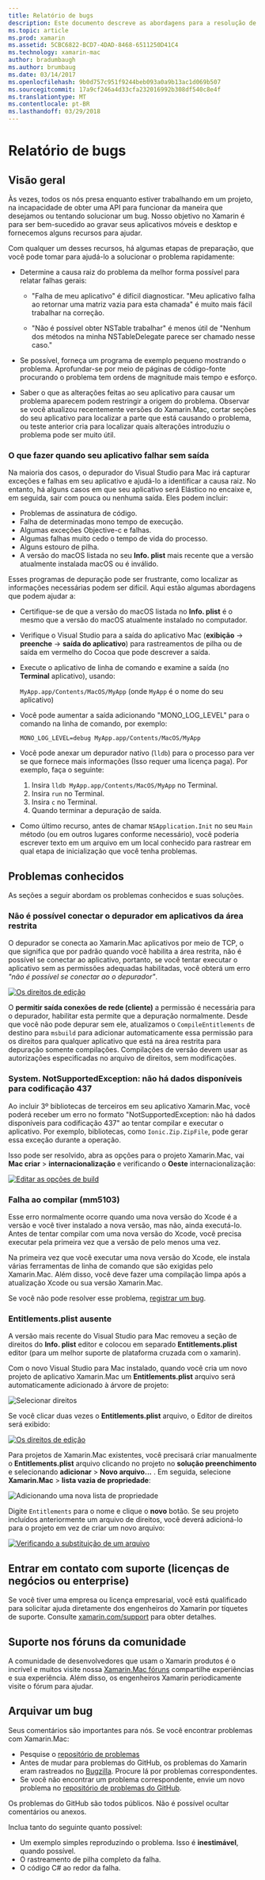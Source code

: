 ```yaml
---
title: Relatório de bugs
description: Este documento descreve as abordagens para a resolução de bugs.
ms.topic: article
ms.prod: xamarin
ms.assetid: 5CBC6822-BCD7-4DAD-8468-6511250D41C4
ms.technology: xamarin-mac
author: bradumbaugh
ms.author: brumbaug
ms.date: 03/14/2017
ms.openlocfilehash: 9b0d757c951f9244beb093a0a9b13ac1d069b507
ms.sourcegitcommit: 17a9cf246a4d33cfa232016992b308df540c8e4f
ms.translationtype: MT
ms.contentlocale: pt-BR
ms.lasthandoff: 03/29/2018
---
```

# <a name="reporting-bugs"></a>Relatório de bugs

## <a name="overview"></a>Visão geral

Às vezes, todos os nós presa enquanto estiver trabalhando em um projeto, na incapacidade de obter uma API para funcionar da maneira que desejamos ou tentando solucionar um bug. Nosso objetivo no Xamarin é para ser bem-sucedido ao gravar seus aplicativos móveis e desktop e fornecemos alguns recursos para ajudar.

Com qualquer um desses recursos, há algumas etapas de preparação, que você pode tomar para ajudá-lo a solucionar o problema rapidamente:

- Determine a causa raiz do problema da melhor forma possível para relatar falhas gerais:
 
     - "Falha de meu aplicativo" é difícil diagnosticar. "Meu aplicativo falha ao retornar uma matriz vazia para esta chamada" é muito mais fácil trabalhar na correção.

     - "Não é possível obter NSTable trabalhar" é menos útil de "Nenhum dos métodos na minha NSTableDelegate parece ser chamado nesse caso."

- Se possível, forneça um programa de exemplo pequeno mostrando o problema. Aprofundar-se por meio de páginas de código-fonte procurando o problema tem ordens de magnitude mais tempo e esforço.

- Saber o que as alterações feitas ao seu aplicativo para causar um problema aparecem podem restringir a origem do problema. Observar se você atualizou recentemente versões do Xamarin.Mac, cortar seções do seu aplicativo para localizar a parte que está causando o problema, ou teste anterior cria para localizar quais alterações introduziu o problema pode ser muito útil.


### <a name="what-to-do-when-your-app-crashes-with-no-output"></a>O que fazer quando seu aplicativo falhar sem saída

Na maioria dos casos, o depurador do Visual Studio para Mac irá capturar exceções e falhas em seu aplicativo e ajudá-lo a identificar a causa raiz. No entanto, há alguns casos em que seu aplicativo será Elástico no encaixe e, em seguida, sair com pouca ou nenhuma saída. Eles podem incluir:

- Problemas de assinatura de código.
- Falha de determinadas mono tempo de execução.
- Algumas exceções Objective-c e falhas.
- Algumas falhas muito cedo o tempo de vida do processo.
- Alguns estouro de pilha.
- A versão do macOS listada no seu **Info. plist** mais recente que a versão atualmente instalada macOS ou é inválido.

Esses programas de depuração pode ser frustrante, como localizar as informações necessárias podem ser difícil. Aqui estão algumas abordagens que podem ajudar a:

- Certifique-se de que a versão do macOS listada no **Info. plist** é o mesmo que a versão do macOS atualmente instalado no computador.
- Verifique o Visual Studio para a saída do aplicativo Mac (**exibição** -> **preenche** -> **saída do aplicativo**) para rastreamentos de pilha ou de saída em vermelho do Cocoa que pode descrever a saída.
- Execute o aplicativo de linha de comando e examine a saída (no **Terminal** aplicativo), usando: 

     `MyApp.app/Contents/MacOS/MyApp` (onde `MyApp` é o nome do seu aplicativo)
- Você pode aumentar a saída adicionando "MONO_LOG_LEVEL" para o comando na linha de comando, por exemplo: 

     `MONO_LOG_LEVEL=debug MyApp.app/Contents/MacOS/MyApp`
- Você pode anexar um depurador nativo (`lldb`) para o processo para ver se que fornece mais informações (Isso requer uma licença paga). Por exemplo, faça o seguinte:

    1. Insira `lldb MyApp.app/Contents/MacOS/MyApp` no Terminal.
    2. Insira `run` no Terminal.
    3. Insira `c` no Terminal.
    4. Quando terminar a depuração de saída.
- Como último recurso, antes de chamar `NSApplication.Init` no seu `Main` método (ou em outros lugares conforme necessário), você poderia escrever texto em um arquivo em um local conhecido para rastrear em qual etapa de inicialização que você tenha problemas.

## <a name="known-issues"></a>Problemas conhecidos

As seções a seguir abordam os problemas conhecidos e suas soluções.

### <a name="unable-to-connect-to-the-debugger-in-sandboxed-apps"></a>Não é possível conectar o depurador em aplicativos da área restrita

O depurador se conecta ao Xamarin.Mac aplicativos por meio de TCP, o que significa que por padrão quando você habilita a área restrita, não é possível se conectar ao aplicativo, portanto, se você tentar executar o aplicativo sem as permissões adequadas habilitadas, você obterá um erro *"não é possível se conectar ao o depurador"*. 

[![Os direitos de edição](troubleshooting-images/debug01.png "os direitos de edição")](troubleshooting-images/debug01-large.png#lightbox)

O **permitir saída conexões de rede (cliente)** a permissão é necessária para o depurador, habilitar esta permite que a depuração normalmente. Desde que você não pode depurar sem ele, atualizamos o `CompileEntitlements` de destino para `msbuild` para adicionar automaticamente essa permissão para os direitos para qualquer aplicativo que está na área restrita para depuração somente compilações. Compilações de versão devem usar as autorizações especificadas no arquivo de direitos, sem modificações.

### <a name="systemnotsupportedexception-no-data-is-available-for-encoding-437"></a>System. NotSupportedException: não há dados disponíveis para codificação 437
 
Ao incluir 3º bibliotecas de terceiros em seu aplicativo Xamarin.Mac, você poderá receber um erro no formato "NotSupportedException: não há dados disponíveis para codificação 437" ao tentar compilar e executar o aplicativo. Por exemplo, bibliotecas, como `Ionic.Zip.ZipFile`, pode gerar essa exceção durante a operação.

Isso pode ser resolvido, abra as opções para o projeto Xamarin.Mac, vai **Mac criar** > **internacionalização** e verificando o **Oeste** internacionalização:

[![Editar as opções de build](troubleshooting-images/issue01.png "Editar as opções de build")](troubleshooting-images/issue01-large.png#lightbox)

### <a name="failed-to-compile-mm5103"></a>Falha ao compilar (mm5103)

Esse erro normalmente ocorre quando uma nova versão do Xcode é a versão e você tiver instalado a nova versão, mas não, ainda executá-lo. Antes de tentar compilar com uma nova versão do Xcode, você precisa executar pela primeira vez que a versão de pelo menos uma vez.

Na primeira vez que você executar uma nova versão do Xcode, ele instala várias ferramentas de linha de comando que são exigidas pelo Xamarin.Mac. Além disso, você deve fazer uma compilação limpa após a atualização Xcode ou sua versão Xamarin.Mac.

Se você não pode resolver esse problema, [registrar um bug](#filing-a-bug).

### <a name="missing-entitlementsplist"></a>Entitlements.plist ausente

A versão mais recente do Visual Studio para Mac removeu a seção de direitos do **Info. plist** editor e colocou em separado **Entitlements.plist** editor (para um melhor suporte de plataforma cruzada com o xamarin).

Com o novo Visual Studio para Mac instalado, quando você cria um novo projeto de aplicativo Xamarin.Mac um **Entitlements.plist** arquivo será automaticamente adicionado à árvore de projeto:

![Selecionar direitos](troubleshooting-images/entitlements01.png "selecionando direitos")

Se você clicar duas vezes o **Entitlements.plist** arquivo, o Editor de direitos será exibido:

[![Os direitos de edição](troubleshooting-images/entitlements02.png "os direitos de edição")](troubleshooting-images/entitlements02-large.png#lightbox)

Para projetos de Xamarin.Mac existentes, você precisará criar manualmente o **Entitlements.plist** arquivo clicando no projeto no **solução preenchimento** e selecionando **adicionar**  >  **Novo arquivo...** . Em seguida, selecione **Xamarin.Mac** > **lista vazia de propriedade**:

![Adicionando uma nova lista de propriedade](troubleshooting-images/entitlements03.png "adicionando uma nova lista de propriedades")

Digite `Entitlements` para o nome e clique o **novo** botão. Se seu projeto incluídos anteriormente um arquivo de direitos, você deverá adicioná-lo para o projeto em vez de criar um novo arquivo:

[![Verificando a substituição de um arquivo](troubleshooting-images/entitlements04.png "verificando a substituição de um arquivo")](troubleshooting-images/entitlements04-large.png#lightbox)

## <a name="contacting-support-business-or-enterprise-licenses"></a>Entrar em contato com suporte (licenças de negócios ou enterprise)

Se você tiver uma empresa ou licença empresarial, você está qualificado para solicitar ajuda diretamente dos engenheiros do Xamarin por tíquetes de suporte. Consulte [xamarin.com/support](http://xamarin.com/support) para obter detalhes.

## <a name="community-support-on-the-forums"></a>Suporte nos fóruns da comunidade

A comunidade de desenvolvedores que usam o Xamarin produtos é o incrível e muitos visite nossa [Xamarin.Mac fóruns](http://forums.xamarin.com/categories/mac) compartilhe experiências e sua experiência. Além disso, os engenheiros Xamarin periodicamente visite o fórum para ajudar.

<a name="filing-a-bug"/>

## <a name="filing-a-bug"></a>Arquivar um bug

Seus comentários são importantes para nós. Se você encontrar problemas com Xamarin.Mac:

- Pesquise o [repositório de problemas](https://github.com/xamarin/xamarin-macios/issues) 
- Antes de mudar para problemas do GitHub, os problemas do Xamarin eram rastreados no [Bugzilla](https://bugzilla.xamarin.com/describecomponents.cgi). Procure lá por problemas correspondentes.
- Se você não encontrar um problema correspondente, envie um novo problema no [repositório de problemas do GitHub](https://github.com/xamarin/xamarin-macios/issues/new).

Os problemas do GitHub são todos públicos. Não é possível ocultar comentários ou anexos. 

Inclua tanto do seguinte quanto possível:                                                                                                                                          

- Um exemplo simples reproduzindo o problema. Isso é **inestimável**, quando possível. 
- O rastreamento de pilha completo da falha.
- O código C# ao redor da falha. 
